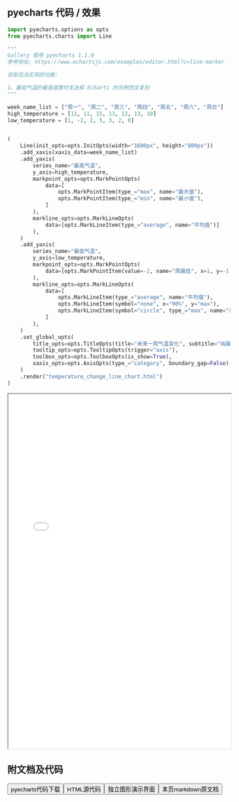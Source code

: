 
## pyecharts 代码 / 效果

```python
import pyecharts.options as opts
from pyecharts.charts import Line

"""
Gallery 使用 pyecharts 1.1.0
参考地址: https://www.echartsjs.com/examples/editor.html?c=line-marker

目前无法实现的功能:

1、最低气温的最高值暂时无法和 Echarts 的示例完全复刻
"""

week_name_list = ["周一", "周二", "周三", "周四", "周五", "周六", "周日"]
high_temperature = [11, 11, 15, 13, 12, 13, 10]
low_temperature = [1, -2, 2, 5, 3, 2, 0]


(
    Line(init_opts=opts.InitOpts(width="1600px", height="800px"))
    .add_xaxis(xaxis_data=week_name_list)
    .add_yaxis(
        series_name="最高气温",
        y_axis=high_temperature,
        markpoint_opts=opts.MarkPointOpts(
            data=[
                opts.MarkPointItem(type_="max", name="最大值"),
                opts.MarkPointItem(type_="min", name="最小值"),
            ]
        ),
        markline_opts=opts.MarkLineOpts(
            data=[opts.MarkLineItem(type_="average", name="平均值")]
        ),
    )
    .add_yaxis(
        series_name="最低气温",
        y_axis=low_temperature,
        markpoint_opts=opts.MarkPointOpts(
            data=[opts.MarkPointItem(value=-2, name="周最低", x=1, y=-1.5)]
        ),
        markline_opts=opts.MarkLineOpts(
            data=[
                opts.MarkLineItem(type_="average", name="平均值"),
                opts.MarkLineItem(symbol="none", x="90%", y="max"),
                opts.MarkLineItem(symbol="circle", type_="max", name="最高点"),
            ]
        ),
    )
    .set_global_opts(
        title_opts=opts.TitleOpts(title="未来一周气温变化", subtitle="纯属虚构"),
        tooltip_opts=opts.TooltipOpts(trigger="axis"),
        toolbox_opts=opts.ToolboxOpts(is_show=True),
        xaxis_opts=opts.AxisOpts(type_="category", boundary_gap=False),
    )
    .render("temperature_change_line_chart.html")
)

```

<iframe width="100%" height="800px" src="/pyecharts/Line/temperature_change_line_chart.html"></iframe>

## 附文档及代码

<a href="https://cdn.jsdelivr.net/gh/wfy-belief/python/docs/pyecharts/Line/temperature_change_line_chart.py"><button class="mybutton">pyecharts代码下载</button></a><a href="https://cdn.jsdelivr.net/gh/wfy-belief/python/docs/pyecharts/Line/temperature_change_line_chart.html"><button class="mybutton">HTML源代码</button></a><a href="https://python.wfyblog.cn/pyecharts/Line/temperature_change_line_chart.html"><button class="mybutton">独立图形演示界面</button></a><a href="https://cdn.jsdelivr.net/gh/wfy-belief/python/docs/pyecharts/Line/temperature_change_line_chart.md"><button class="mybutton">本页markdown原文档</button></a>